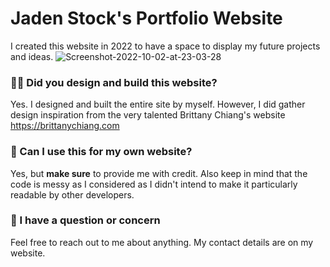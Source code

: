 # Jaden Stock's Portfolio Website
I created this website in 2022 to have a space to display my future projects and ideas.
<img src="https://i.ibb.co/GWjFzwp/Screenshot-2022-10-02-at-23-03-28.png" alt="Screenshot-2022-10-02-at-23-03-28" border="0">

### 👷‍♂️ Did you design and build this website?
Yes. I designed and built the entire site by myself. However, I did gather design inspiration from the very talented Brittany Chiang's website https://brittanychiang.com

### 🚀 Can I use this for my own website?
Yes, but **make sure** to provide me with credit. Also keep in mind that the code is messy as I considered as I didn't intend to make it particularly readable by other developers.

### 🙋 I have a question or concern
Feel free to reach out to me about anything. My contact details are on my website.
